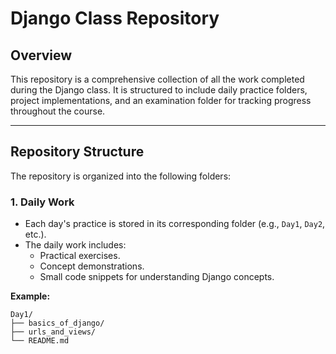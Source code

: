 # Django Class Repository

## Overview
This repository is a comprehensive collection of all the work completed during the Django class. It is structured to include daily practice folders,
project implementations, and an examination folder for tracking progress throughout the course.

---

## Repository Structure

The repository is organized into the following folders:

### 1. **Daily Work**
   - Each day's practice is stored in its corresponding folder (e.g., `Day1`, `Day2`, etc.).
   - The daily work includes:
     - Practical exercises.
     - Concept demonstrations.
     - Small code snippets for understanding Django concepts.

   **Example:**
   ```plaintext
   Day1/
   ├── basics_of_django/
   ├── urls_and_views/
   └── README.md
